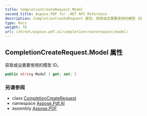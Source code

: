 ```yaml
---
title: CompletionCreateRequest.Model
second_title: Aspose.PDF for .NET API Reference
description: CompletionCreateRequest 属性。获取或设置要使用的模型 ID
type: docs
weight: 70
url: /zh/net/aspose.pdf.ai/completioncreaterequest/model/
---
```

## CompletionCreateRequest.Model 属性

获取或设置要使用的模型 ID。

```csharp
public string Model { get; set; }
```

### 另请参阅

* class [CompletionCreateRequest](../)
* namespace [Aspose.Pdf.AI](../../../aspose.pdf.ai/)
* assembly [Aspose.PDF](../../../)